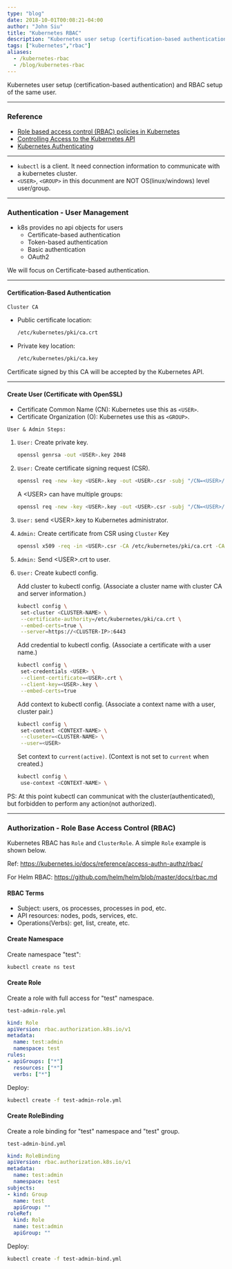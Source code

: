 ```yaml
---
type: "blog"
date: 2018-10-01T00:08:21-04:00
author: "John Siu"
title: "Kubernetes RBAC"
description: "Kubernetes user setup (certification-based authentication) and RBAC setup of the same user."
tags: ["kubernetes","rbac"]
aliases:
  - /kubernetes-rbac
  - /blog/kubernetes-rbac
---
```


Kubernetes user setup (certification-based authentication) and RBAC setup of the same user.
<!--more-->

---

### Reference

- [Role based access control (RBAC) policies in Kubernetes](https://www.youtube.com/watch?v=CnHTCTP8d48)
- [Controlling Access to the Kubernetes API](https://kubernetes.io/docs/reference/access-authn-authz/controlling-access/)
- [Kubernetes Authenticating](https://kubernetes.io/docs/reference/access-authn-authz/authentication/)

---

- `kubectl` is a client. It need connection information to communicate with a kubernetes cluster.
- `<USER>`, `<GROUP>` in this docunment are NOT OS(linux/windows) level user/group.

---

### Authentication - User Management

- k8s provides no api objects for users
  - Certificate-based authentication
  - Token-based authentication
  - Basic authentication
  - OAuth2

We will focus on Certificate-based authentication.

---

#### Certification-Based Authentication

`Cluster CA`

- Public certificate location:

  ```sh
  /etc/kubernetes/pki/ca.crt
  ```

- Private key location:

  ```sh
  /etc/kubernetes/pki/ca.key
  ```

Certificate signed by this CA will be accepted by the Kubernetes API.

---

#### Create User (Certificate with OpenSSL)

- Certificate Common Name (CN): Kubernetes use this as `<USER>`.
- Certificate Organization (O): Kubernetes use this as `<GROUP>`.

`User & Admin Steps:`

1. `User:` Create private key.

    ```sh
    openssl genrsa -out <USER>.key 2048
    ```

2. `User:` Create certificate signing request (CSR).

    ```sh
    openssl req -new -key <USER>.key -out <USER>.csr -subj "/CN=<USER>/O=<GROUP>"
    ```

    A \<USER\> can have multiple groups:

    ```sh
    openssl req -new -key <USER>.key -out <USER>.csr -subj "/CN=<USER>/O=<GROUP>/O=<GROUP>/O=<GROUP>"
    ```

3. `User:` send \<USER\>.key to Kubernetes administrator.

4. `Admin:` Create certificate from CSR using `Cluster` Key

    ```sh
    openssl x509 -req -in <USER>.csr -CA /etc/kubernetes/pki/ca.crt -CAkey /etc/kubernetes/pki/ca.key -CAcreateserial -out <USER>.crt -days 3650
    ```

5. `Admin:` Send \<USER>.crt to user.

6. `User:` Create kubectl config.

    Add cluster to kubectl config. (Associate a cluster name with cluster CA and server information.)

    ```sh
    kubectl config \
     set-cluster <CLUSTER-NAME> \
     --certificate-authority=/etc/kubernetes/pki/ca.crt \
     --embed-certs=true \
     --server=https://<CLUSTER-IP>:6443
    ```

    Add credential to kubectl config. (Associate a certificate with a user name.)

    ```sh
    kubectl config \
     set-credentials <USER> \
     --client-certificate=<USER>.crt \
     --client-key=<USER>.key \
     --embed-certs=true
    ```

    Add context to kubectl config. (Associate a context name with a user, cluster pair.)

    ```sh
    kubectl config \
     set-context <CONTEXT-NAME> \
     --cluseter=<CLUSTER-NAME> \
     --user=<USER>
    ```

    Set context to `current(active)`. (Context is not set to `current` when created.)

    ```sh
    kubectl config \
     use-context <CONTEXT-NAME> \
    ```

PS: At this point kubectl can communicat with the cluster(authenticated), but forbidden to perform any action(not authorized).

---

### Authorization - Role Base Access Control (RBAC)

Kubernetes RBAC has `Role` and `ClusterRole`. A simple `Role` example is shown below.

Ref: <https://kubernetes.io/docs/reference/access-authn-authz/rbac/>

For Helm RBAC: <https://github.com/helm/helm/blob/master/docs/rbac.md>

#### RBAC Terms

- Subject: users, os processes, processes in pod, etc.
- API resources: nodes, pods, services, etc.
- Operations(Verbs): get, list, create, etc.

#### Create Namespace

Create namespace "test":

```sh
kubectl create ns test
```

#### Create Role

Create a role with full access for "test" namespace.

`test-admin-role.yml`

```yml
kind: Role
apiVersion: rbac.authorization.k8s.io/v1
metadata:
  name: test:admin
  namespace: test
rules:
- apiGroups: ["*"]
  resources: ["*"]
  verbs: ["*"]
```

Deploy:

```sh
kubectl create -f test-admin-role.yml
```

#### Create RoleBinding

Create a role binding for "test" namespace and "test" group.

`test-admin-bind.yml`

```yml
kind: RoleBinding
apiVersion: rbac.authorization.k8s.io/v1
metadata:
  name: test:admin
  namespace: test
subjects:
- kind: Group
  name: test
  apiGroup: ""
roleRef:
  kind: Role
  name: test:admin
  apiGroup: ""
```

Deploy:

```sh
kubectl create -f test-admin-bind.yml
```
